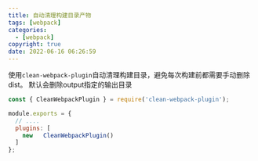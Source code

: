 ```yaml
---
title: 自动清理构建目录产物
tags: [webpack]
categories:
  - [webpack]
copyright: true
date: 2022-06-16 06:26:59
---
```


使用`clean-webpack-plugin`自动清理构建目录，避免每次构建前都需要手动删除dist。
默认会删除output指定的输出目录

<!-- more -->

```js
const { CleanWebpackPlugin } = require('clean-webpack-plugin');

module.exports = {
  // ....
  plugins: [
    new   CleanWebpackPlugin()
  ]
};
```
